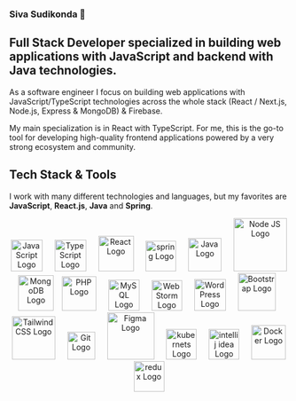 ### Siva Sudikonda 👋
## Full Stack Developer specialized in building web applications with JavaScript and backend with Java technologies.

As a software engineer I focus on building web applications with JavaScript/TypeScript technologies across the whole stack (React / Next.js, Node.js, Express & MongoDB) & Firebase.

My main specialization is in React with TypeScript. For me, this is the go-to tool for developing high-quality frontend applications powered by a very strong ecosystem and community. 


## Tech Stack & Tools

I work with many different technologies and languages, but my favorites are **JavaScript**, **React.js**, **Java** and **Spring**.

<p align="center">
  <img src="https://cdn.worldvectorlogo.com/logos/logo-javascript.svg" title="JavaScript" alt="JavaScript Logo" width="57" /> &emsp;
  <img src="https://cdn.worldvectorlogo.com/logos/typescript.svg" title="TypeScript" alt="TypeScript Logo" width="57" /> &emsp;
  <img src="https://brandlogos.net/wp-content/uploads/2020/09/react-logo.png" title="React JS" alt="React Logo" width="64" /> &emsp;
  <img src="https://cdn.worldvectorlogo.com/logos/spring-3.svg" title="spring" alt="spring Logo" width="55" /> &emsp;
  <img src="https://cdn.worldvectorlogo.com/logos/java.svg" title="Java" alt="Java Logo" width="60"/> &emsp;
  <img src="https://cdn.worldvectorlogo.com/logos/nodejs-1.svg" title="Node JS" alt="Node JS Logo" width="96"/> &ensp;
  <img src="https://cdn.worldvectorlogo.com/logos/mongodb-icon-1.svg" title="MongoDB" alt="MongoDB Logo" width="64"/> &ensp;
  <img src="https://i.ibb.co/LzmYpDX/146-1466902-php-logo-png-transparent-php-logo-png-png-removebg-preview.png" title="PHP" alt="PHP Logo" width="62"/> &emsp;
  <img src="https://cdn.worldvectorlogo.com/logos/mysql-6.svg" title="MySQL" alt="MySQL Logo" width="56"/> &emsp;
    <img src="https://cdn.worldvectorlogo.com/logos/webstorm-icon.svg" title="Jetbrains WebStorm" alt="WebStorm Logo" width="55"/> &emsp;
  <img src="https://cdn.worldvectorlogo.com/logos/wordpress-blue.svg" title="WordPress" alt="WordPress Logo" width="57"/> &emsp;
  <img src="https://cdn.worldvectorlogo.com/logos/bootstrap-5-1.svg" title="Bootstrap" alt="Bootstrap Logo" width="68" /> &emsp;
  <img src="https://cdn.worldvectorlogo.com/logos/tailwindcss.svg" title="Tailwind CSS" alt="Tailwind CSS Logo" width="78" /> &emsp;
  <img src="https://cdn.worldvectorlogo.com/logos/git-icon.svg" title="Git" alt="Git Logo" width="50"/> &emsp;
  <img src="https://cdn.worldvectorlogo.com/logos/figma-5.svg" title="Figma" alt="Figma Logo" width="85"/> &emsp;
  <img src="https://cdn.worldvectorlogo.com/logos/kubernets.svg" title="kubernets" alt="kubernets Logo" width="55"/> &emsp;
  <img src="https://cdn.worldvectorlogo.com/logos/intellij-idea-1.svg" title="intellij idea" alt="intellij idea Logo" width="55"/> &emsp;
  <img src="https://cdn.worldvectorlogo.com/logos/docker.svg" title="Docker" alt="Docker Logo" width="62"/> &emsp;
    <img src="https://cdn.worldvectorlogo.com/logos/redux.svg" title="redux" alt="redux Logo" width="55"/> &emsp;
</p>
